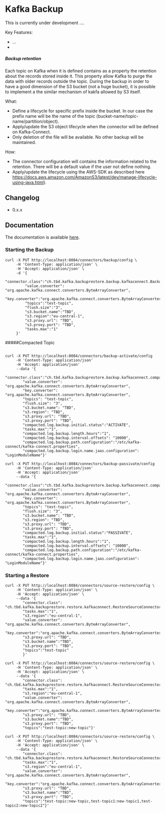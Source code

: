 # Kafka Backup

This is currently under development ....

Key Features:

 * ...
 * 
##### Backup retention

Each topic on Kafka when it is defined contains as a property the retention about the records stored inside it. This property allow Kafka to purge the data with older records outside the topic.
During the backup in order to have a good dimension of the S3 bucket (not a huge bucket), it is possible to implement a the similar mechanism of kakfa allowed by S3 itself.

What:
 - Define a lifecycle for specific prefix inside the bucket. In our case the prefix name will be the name of the topic (bucket-name/topic-name/partition/object).
 - Apply/update the S3 object lifecycle when the connector will be defined on Kafka-Connect.
 - Only deletion of the file will be available. No other backup will be maintained.

How:
 - The connector configuration will contains the information related to the retention. There will be a default value if the user not define nothing.
 - Apply/update the lifecycle using the AWS-SDK as described here https://docs.aws.amazon.com/AmazonS3/latest/dev/manage-lifecycle-using-java.html).


## Changelog

 * 0.x.x


## Documentation

The documentation is available [here](doc/README.md).

### Starting the Backup

```
curl -X PUT http://localhost:8084/connectors/backup/config \
     -H 'Content-Type: application/json' \
     -H 'Accept: application/json' \
     -d '{
	     "connector.class":"ch.tbd.kafka.backuprestore.backup.kafkaconnect.BackupSinkConnector", 
	     "value.converter": "org.apache.kafka.connect.converters.ByteArrayConverter",
	     "key.converter":"org.apache.kafka.connect.converters.ByteArrayConverter", 
	     "topics":"test-topic", 
	     "flush.size":"3", 
	     "s3.bucket.name":"TBD", 
	     "s3.region":"eu-central-1", 
	     "s3.proxy.url": "TBD", 
	     "s3.proxy.port": "TBD",
	     "tasks.max":"1"
     }'
```

#####Compacted Topic

```

curl -X PUT http://localhost:8084/connectors/backup-activate/config 
     -H 'Content-Type: application/json' 
     -H 'Accept: application/json' 
     --data '{
        "connector.class":"ch.tbd.kafka.backuprestore.backup.kafkaconnect.compact.CompactBackupSinkConnector", 
        "value.converter": "org.apache.kafka.connect.converters.ByteArrayConverter", 
        "key.converter": "org.apache.kafka.connect.converters.ByteArrayConverter", 
        "topics": "test-topic", 
        "flush.size": "3", 
        "s3.bucket.name": "TBD", 
        "s3.region": "TBD", 
        "s3.proxy.url": "TBD", 
        "s3.proxy.port": "TBD", 
        "compacted.log.backup.initial.status":"ACTIVATE", 
        "tasks.max":"1",
        "compacted.log.backup.length.hours":"1",
        "compacted.log.backup.interval.offsets": "10000",
        "compacted.log.backup.path.configuration":"/etc/kafka-connect/kafka-connect.properties",
        "compacted.log.backup.login.name.jaas.configuration": "LoginModuleName"}'

curl -X PUT http://localhost:8084/connectors/backup-passivate/config 
     -H 'Content-Type: application/json' 
     -H 'Accept: application/json' 
     --data '{
        "connector.class":"ch.tbd.kafka.backuprestore.backup.kafkaconnect.compact.CompactBackupSinkConnector", 
        "value.converter": "org.apache.kafka.connect.converters.ByteArrayConverter", 
        "key.converter": "org.apache.kafka.connect.converters.ByteArrayConverter", 
        "topics": "test-topic", 
        "flush.size": "3", 
        "s3.bucket.name": "TBD", 
        "s3.region": "TBD", 
        "s3.proxy.url": "TBD", 
        "s3.proxy.port": "TBD", 
        "compacted.log.backup.initial.status":"PASSIVATE", 
        "tasks.max":"1",
        "compacted.log.backup.length.hours":"1",
        "compacted.log.backup.interval.offsets": "10000",
        "compacted.log.backup.path.configuration":"/etc/kafka-connect/kafka-connect.properties",
        "compacted.log.backup.login.name.jaas.configuration": "LoginModuleName"}'
```

### Starting a Restore 

```
curl -X PUT http://localhost:8084/connectors/source-restore/config \
     -H 'Content-Type: application/json' \
     -H 'Accept: application/json' \
     --data '{
     	"connector.class": "ch.tbd.kafka.backuprestore.restore.kafkaconnect.RestoreSourceConnector", 
     	"tasks.max":"1", 
     	"s3.region":"eu-central-1", 
     	"value.converter": "org.apache.kafka.connect.converters.ByteArrayConverter", 
     	"key.converter":"org.apache.kafka.connect.converters.ByteArrayConverter", 
     	"s3.proxy.url": "TBD", 
     	"s3.bucket.name":"TBD", 
     	"s3.proxy.port": "TBD", 
     	"topics":"test-topic"
     	}'
```

```
curl -X PUT http://localhost:8084/connectors/source-restore/config \
     -H 'Content-Type: application/json' \
     -H 'Accept: application/json' \
     --data '{
        "connector.class": "ch.tbd.kafka.backuprestore.restore.kafkaconnect.RestoreSourceConnector", 
        "tasks.max":"1", 
        "s3.region":"eu-central-1", 
        "value.converter": "org.apache.kafka.connect.converters.ByteArrayConverter", 
        "key.converter":"org.apache.kafka.connect.converters.ByteArrayConverter", 
        "s3.proxy.url": "TBD", 
        "s3.bucket.name":"TBD", 
        "s3.proxy.port": "TBD", 
        "topics":"test-topic:new-topic"}'
```


```
curl -X PUT http://localhost:8084/connectors/source-restore/config \
     -H 'Content-Type: application/json' \
     -H 'Accept: application/json' \
     --data '{
        "connector.class": "ch.tbd.kafka.backuprestore.restore.kafkaconnect.RestoreSourceConnector", 
        "tasks.max":"1", 
        "s3.region":"eu-central-1", 
        "value.converter": "org.apache.kafka.connect.converters.ByteArrayConverter", 
        "key.converter":"org.apache.kafka.connect.converters.ByteArrayConverter", 
        "s3.proxy.url": "TBD", 
        "s3.bucket.name":"TBD", 
        "s3.proxy.port": "TBD", 
        "topics":"test-topic:new-topic,test-topic1:new-topic1,test-topic2:new-topic2"}'
```


